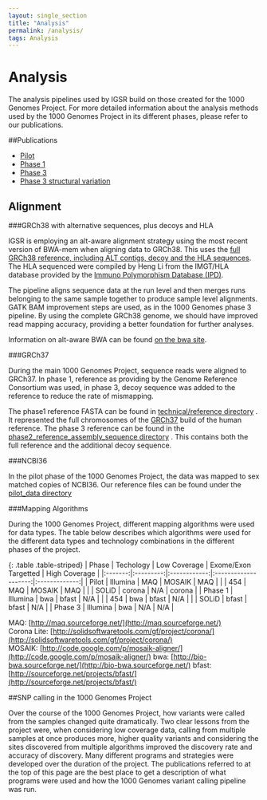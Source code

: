 ```yaml
---
layout: single_section
title: "Analysis"
permalink: /analysis/
tags: Analysis
---
```


# Analysis

The analysis pipelines used by IGSR build on those created for the 1000 Genomes Project. For more detailed information about the analysis methods used by the 1000 Genomes Project in its different phases, please refer to our publications. 

##Publications

- [Pilot](http://www.nature.com/nature/journal/v467/n7319/full/nature09534.html)
- [Phase 1](http://www.nature.com/nature/journal/v491/n7422/full/nature11632.html)
- [Phase 3](http://www.nature.com/nature/journal/v526/n7571/full/nature15393.html) 
- [Phase 3 structural variation](http://www.nature.com/nature/journal/v526/n7571/full/nature15394.html)

## Alignment

###GRCh38 with alternative sequences, plus decoys and HLA

IGSR is employing an alt-aware alignment strategy using the most recent version of BWA-mem when aligning data to GRCh38. This uses the [full GRCh38 reference, including ALT contigs, decoy and the HLA sequences](http://ftp.1000genomes.ebi.ac.uk/vol1/ftp/technical/reference/GRCh38_reference_genome/). The HLA sequenced were compiled by Heng Li from the IMGT/HLA database provided by the [Immuno Polymorphism Database (IPD)](https://www.ebi.ac.uk/ipd/). 

The pipeline aligns sequence data at the run level and then merges runs belonging to the same sample together to produce sample level alignments. GATK BAM improvement steps are used, as in the 1000 Genomes phase 3 pipeline. By using the complete GRCh38 genome, we should have improved read mapping accuracy, providing a better foundation for further analyses.

Information on alt-aware BWA can be found [on the bwa site](https://github.com/lh3/bwa/blob/master/README-alt.md).

###GRCh37

During the main 1000 Genomes Project, sequence reads were aligned to GRCh37. In phase 1, reference as providing by the Genome Reference Consortium was used, in phase 3, decoy sequence was added to the reference to reduce the rate of mismapping. 

The phase1 reference FASTA can be found in [technical/reference directory](ftp://ftp.1000genomes.ebi.ac.uk/vol1/ftp/technical/reference/human_g1k_v37.fasta.gz) . It represented the full chromosomes of the [GRCh37](http://www.ncbi.nlm.nih.gov/projects/genome/assembly/grc/human/index.shtml) build of the human reference. The phase 3 reference can be found in the [phase2_reference_assembly_sequence directory](ftp://ftp.1000genomes.ebi.ac.uk/vol1/ftp/technical/reference/phase2_reference_assembly_sequence/) . This contains both the full reference and the additional decoy sequence.

###NCBI36

In the pilot phase of the 1000 Genomes Project, the data was mapped to sex matched copies of NCBI36. Our reference files can be found under the [pilot_data directory](ftp://ftp.1000genomes.ebi.ac.uk/vol1/ftp/pilot_data/technical/reference/)

###Mapping Algorithms

During the 1000 Genomes Project, different mapping algorithms were used for data types. The table below describes which algorithms were used for the different data types and technology combinations in the different phases of the project.

{: .table .table-striped}
| Phase   | Techology | Low Coverage | Exome/Exon Targetted | High Coverage |
|:-------:|:---------:|:------------:|:--------------------:|:-------------:|
| Pilot   | Illumina  | MAQ          | MOSAIK               | MAQ           |
|         | 454       | MAQ          | MOSAIK               | MAQ           |
|         | SOLiD     | corona       | N/A                  | corona        |
| Phase 1 | Illumina  | bwa          | bfast                | N/A           |
|         | 454       | bwa          | bfast                | N/A           |
|         | SOLiD     | bfast        | bfast                | N/A           |
| Phase 3 | Illumina  | bwa          | N/A                  | N/A           |


MAQ: [http://maq.sourceforge.net/](http://maq.sourceforge.net/)  
Corona Lite: [http://solidsoftwaretools.com/gf/project/corona/](http://solidsoftwaretools.com/gf/project/corona/)  
MOSAIK: [http://code.google.com/p/mosaik-aligner/](http://code.google.com/p/mosaik-aligner/)
bwa: [http://bio-bwa.sourceforge.net/](http://bio-bwa.sourceforge.net/)
bfast: [http://sourceforge.net/projects/bfast/](http://sourceforge.net/projects/bfast/)

##SNP calling in the 1000 Genomes Project

Over the course of the 1000 Genomes Project, how variants were called from the samples changed quite dramatically. Two clear lessons from the project were, when considering low coverage data, calling from multiple samples at once produces more, higher quality variants and considering the sites discovered from multiple algorithms improved the discovery rate and accuracy of discovery. Many different programs and strategies were developed over the duration of the project. The publications referred to at the top of this page are the best place to get a description of what programs were used and how the 1000 Genomes variant calling pipeline was run.
